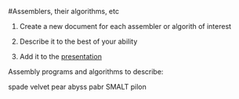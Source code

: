 #Assemblers, their algorithms, etc


1.  Create a new document for each assembler or algorith of interest

2.  Describe it to the best of your ability

3.  Add it to the [presentation](https://github.com/biol7210-genomes/presentation)	


Assembly programs and algorithms to describe:

spade
velvet
pear
abyss
pabr
SMALT
pilon